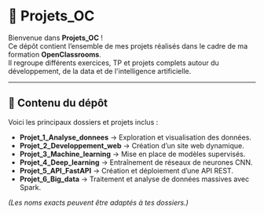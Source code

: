 # 📌 Projets_OC

Bienvenue dans **Projets_OC** !  
Ce dépôt contient l’ensemble de mes projets réalisés dans le cadre de ma formation **OpenClassrooms**.  
Il regroupe différents exercices, TP et projets complets autour du développement, de la data et de l'intelligence artificielle.

---

## 🚀 Contenu du dépôt

Voici les principaux dossiers et projets inclus :

- **Projet_1_Analyse_donnees** → Exploration et visualisation des données.
- **Projet_2_Developpement_web** → Création d’un site web dynamique.
- **Projet_3_Machine_learning** → Mise en place de modèles supervisés.
- **Projet_4_Deep_learning** → Entraînement de réseaux de neurones CNN.
- **Projet_5_API_FastAPI** → Création et déploiement d’une API REST.
- **Projet_6_Big_data** → Traitement et analyse de données massives avec Spark.

*(Les noms exacts peuvent être adaptés à tes dossiers.)*
